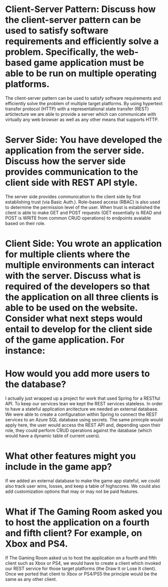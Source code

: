 # Client-Server Pattern: Discuss how the client-server pattern can be used to satisfy software requirements and efficiently solve a problem. Specifically, the web-based game application must be able to be run on multiple operating platforms.
The client-server pattern can be used to satisfy software requirements and efficiently solve the problem of multiple target platforms. By using hypertext transfer protocol (HTTP) with a representational state transfer (REST) artictecture we are able to provide a server which can communicate with virtually any web browser as well as any other means that supports HTTP.

# Server Side: You have developed the application from the server side. Discuss how the server side provides communication to the client side with REST API style.
The server side provides communication to the client side by first establishing trust (via Basic Auth.).  Role-based access (RBAC) is also used to determine the permission level of the user.  When trust is established the client is able to make GET and POST requests (GET essentially is READ and POST is WRITE from common CRUD operations) to endpoints avaiable based on their role.  

# Client Side: You wrote an application for multiple clients where the multiple environments can interact with the server. Discuss what is required of the developers so that the application on all three clients is able to be used on the website. Consider what next steps would entail to develop for the client side of the game application. For instance:
# How would you add more users to the database?
I actually just wrapped up a project for work that used Spring for a RESTful API.  To keep our services lean we kept the REST services stateless.  In order to have a stateful application arcitecture we needed an external database.  We were able to create a configuration within Spring to connect the REST services to an Azure SQL database using secrets.  The same prinicple would apply here, the user would access the REST API and, depending upon their role, they could perform CRUD operations against the database (which would have a dynamic table of current users).

# What other features might you include in the game app?
If we added an external database to make the game app stateful, we could also track user wins, losses, and keep a table of highscores.  We could also add customization options that may or may not be paid features.

# What if The Gaming Room asked you to host the application on a fourth and fifth client? For example, on Xbox and PS4.
If The Gaming Room asked us to host the application on a fourth and fifth client such as Xbox or PS4, we would have to create a client which invoked our REST service for those target platforms (the Draw It or Lose It client).  Once we ported that client to Xbox or PS4/PS5 the principle would be the same as any other client.